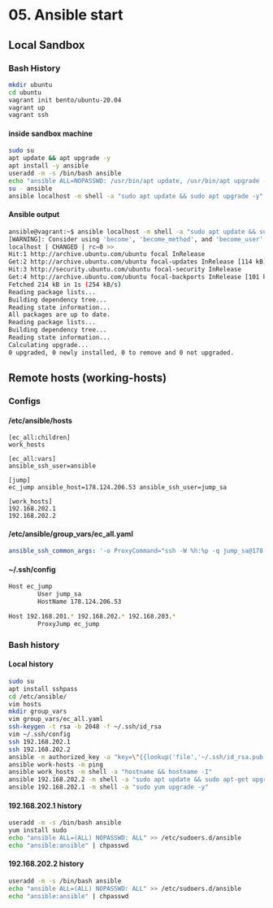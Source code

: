 # 05. Ansible start

## Local Sandbox
### Bash History
```bash
mkdir ubuntu
cd ubuntu
vagrant init bento/ubuntu-20.04
vagrant up
vagrant ssh
```

#### inside sandbox machine
```bash
sudo su
apt update && apt upgrade -y
apt install -y ansible
useradd -m -s /bin/bash ansible
echo "ansible ALL=NOPASSWD: /usr/bin/apt update, /usr/bin/apt upgrade -y" >> /etc/sudoers.d/ansible
su - ansible
ansible localhost -m shell -a "sudo apt update && sudo apt upgrade -y"
```

#### Ansible output
```bash
ansible@vagrant:~$ ansible localhost -m shell -a "sudo apt update && sudo apt upgrade -y"
[WARNING]: Consider using 'become', 'become_method', and 'become_user' rather than running sudo
localhost | CHANGED | rc=0 >>
Hit:1 http://archive.ubuntu.com/ubuntu focal InRelease
Get:2 http://archive.ubuntu.com/ubuntu focal-updates InRelease [114 kB]
Hit:3 http://security.ubuntu.com/ubuntu focal-security InRelease
Get:4 http://archive.ubuntu.com/ubuntu focal-backports InRelease [101 kB]
Fetched 214 kB in 1s (254 kB/s)
Reading package lists...
Building dependency tree...
Reading state information...
All packages are up to date.
Reading package lists...
Building dependency tree...
Reading state information...
Calculating upgrade...
0 upgraded, 0 newly installed, 0 to remove and 0 not upgraded.
```

## Remote hosts (working-hosts)

### Configs
#### /etc/ansible/hosts
```init
[ec_all:children]
work_hosts

[ec_all:vars]
ansible_ssh_user=ansible

[jump]
ec_jump ansible_host=178.124.206.53 ansible_ssh_user=jump_sa

[work_hosts]
192.168.202.1
192.168.202.2
```

#### /etc/ansible/group_vars/ec_all.yaml
```yaml
ansible_ssh_common_args: '-o ProxyCommand="ssh -W %h:%p -q jump_sa@178.124.206.53"'
```

#### ~/.ssh/config
```bash
Host ec_jump
        User jump_sa
        HostName 178.124.206.53

Host 192.168.201.* 192.168.202.* 192.168.203.*
        ProxyJump ec_jump
```

### Bash history
#### Local history
```bash
sudo su
apt install sshpass
cd /etc/ansible/
vim hosts
mkdir group_vars
vim group_vars/ec_all.yaml
ssh-keygen -t rsa -b 2048 -f ~/.ssh/id_rsa
vim ~/.ssh/config
ssh 192.168.202.1
ssh 192.168.202.2
ansible -m authorized_key -a "key=\"{{lookup('file','~/.ssh/id_rsa.pub')}}\" user=ansible" ec_all --ask-pass
ansible work-hosts -m ping
ansible work_hosts -m shell -a "hostname && hostname -I"
ansible 192.168.202.2 -m shell -a "sudo apt update && sudo apt-get upgrade -y"
ansible 192.168.202.1 -m shell -a "sudo yum upgrade -y"
```

#### 192.168.202.1 history
```bash
useradd -m -s /bin/bash ansible
yum install sudo
echo "ansible ALL=(ALL) NOPASSWD: ALL" >> /etc/sudoers.d/ansible
echo "ansible:ansible" | chpasswd
```

#### 192.168.202.2 history
```bash
useradd -m -s /bin/bash ansible
echo "ansible ALL=(ALL) NOPASSWD: ALL" >> /etc/sudoers.d/ansible
echo "ansible:ansible" | chpasswd
```

